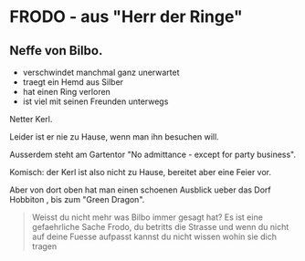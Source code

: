 # FRODO - aus "Herr der Ringe"

## Neffe von Bilbo.



* verschwindet manchmal ganz unerwartet
* traegt ein Hemd aus Silber
* hat einen Ring verloren
* ist viel mit seinen Freunden unterwegs

Netter Kerl.

Leider ist er nie zu Hause, wenn man ihn besuchen will.

Ausserdem steht am Gartentor "No admittance - except for party business".

Komisch: der Kerl ist also nicht zu Hause, bereitet aber eine Feier vor.

Aber von dort oben hat man einen schoenen Ausblick ueber das Dorf Hobbiton , bis zum "Green Dragon".

> Weisst du nicht mehr was Bilbo immer gesagt hat? Es ist eine gefaehrliche Sache Frodo, du betritts die Strasse und wenn du nicht auf deine Fuesse aufpasst kannst du nicht wissen wohin sie dich tragen
